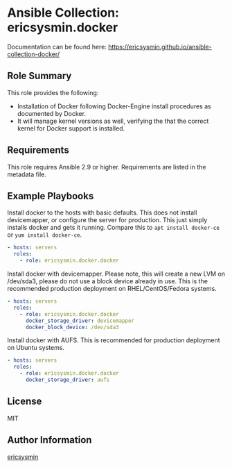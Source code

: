 # Ansible Collection: ericsysmin.docker

Documentation can be found here: <https://ericsysmin.github.io/ansible-collection-docker/>

## Role Summary

This role provides the following:

- Installation of Docker following Docker-Engine install procedures as documented by Docker.
- It will manage kernel versions as well, verifying the that the correct kernel for Docker support is installed.

## Requirements

This role requires Ansible 2.9 or higher. Requirements are listed in the metadata file.

## Example Playbooks

Install docker to the hosts with basic defaults. This does not install devicemapper, or configure the server for production. This just simply installs docker and gets it running. Compare this to `apt install docker-ce` or `yum install docker-ce`.

```yaml
- hosts: servers
  roles:
    - role: ericsysmin.docker.docker
```

Install docker with devicemapper. Please note, this will create a new LVM on /dev/sda3, please do not use a block device already in use. This is the recommended production deployment on RHEL/CentOS/Fedora systems.

```yaml
- hosts: servers
  roles:
    - role: ericsysmin.docker.docker
      docker_storage_driver: devicemapper
      docker_block_device: /dev/sda3
```

Install docker with AUFS. This is recommended for production deployment on Ubuntu systems.

```yaml
- hosts: servers
  roles:
    - role: ericsysmin.docker.docker
      docker_storage_driver: aufs
```

## License

MIT

## Author Information

[ericsysmin](https://ericsysmin.com)
